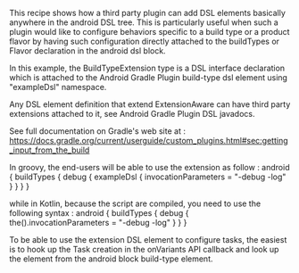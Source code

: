 This recipe shows how a third party plugin can add DSL elements basically anywhere
in the android DSL tree. This is particularly useful when such a plugin would like
to configure behaviors specific to a build type or a product flavor by having such
configuration directly attached to the buildTypes or Flavor declaration in the
android dsl block.

In this example, the BuildTypeExtension type is a DSL interface declaration which
is attached to the Android Gradle Plugin build-type dsl element using "exampleDsl"
namespace.

Any DSL element definition that extend ExtensionAware can have third party
extensions attached to it, see Android Gradle Plugin DSL javadocs.

See full documentation on Gradle's web site at :
https://docs.gradle.org/current/userguide/custom_plugins.html#sec:getting_input_from_the_build

In groovy, the end-users will be able to use the extension as follow :
android {
    buildTypes {
        debug {
            exampleDsl {
                invocationParameters = "-debug -log"
            }
        }
    }
}

while in Kotlin, because the script are compiled, you need to use the following
syntax :
android {
    buildTypes {
        debug {
            the<BuildTypeExtension>().invocationParameters = "-debug -log"
        }
    }
}

To be able to use the extension DSL element to configure tasks, the easiest is to
hook up the Task creation in the onVariants API callback and look up the element
from the android block build-type element.